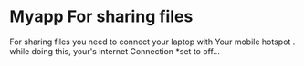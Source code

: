 # Myapp For sharing files

For sharing files you need to connect your laptop with 
Your mobile hotspot . while doing this, your's internet
Connection *set to off...
